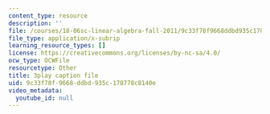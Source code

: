```yaml
---
content_type: resource
description: ''
file: /courses/18-06sc-linear-algebra-fall-2011/9c33f78f9668ddbd935c178778c8140e_yjBerM5jWsc.srt
file_type: application/x-subrip
learning_resource_types: []
license: https://creativecommons.org/licenses/by-nc-sa/4.0/
ocw_type: OCWFile
resourcetype: Other
title: 3play caption file
uid: 9c33f78f-9668-ddbd-935c-178778c8140e
video_metadata:
  youtube_id: null
---
```

